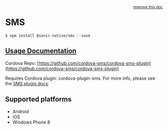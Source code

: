 
<a style="float:right;font-size:12px;" href="http://github.com/driftyco/ionic-native/edit/master/src/@ionic-native/plugins/sms/index.ts#L24">
  Improve this doc
</a>

# SMS
<!-- end header block -->

```
$ npm install @ionic-native/sms --save
```

## [Usage Documentation](https://ionicframework.com/docs/v2/native/sms/)

Cordova Repo: [https://github.com/cordova-sms/cordova-sms-plugin](https://github.com/cordova-sms/cordova-sms-plugin)

<!-- description -->
Requires Cordova plugin: cordova-plugin-sms. For more info, please see the [SMS plugin docs](https://github.com/cordova-sms/cordova-sms-plugin).

<!-- @platforms tag -->
## Supported platforms

- Android
- iOS
- Windows Phone 8

<!-- @platforms tag end -->
<!-- end for prop in method.decorators[0].argumentInfo -->
<!-- end content block -->
<!-- end body block -->
